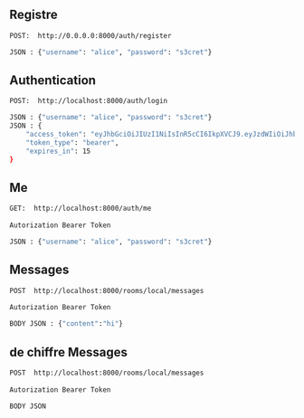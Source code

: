 ## Registre

````bash
POST:  http://0.0.0.0:8000/auth/register

JSON : {"username": "alice", "password": "s3cret"}
````

## Authentication
````bash
POST:  http://localhost:8000/auth/login

JSON : {"username": "alice", "password": "s3cret"}
JSON : {
    "access_token": "eyJhbGciOiJIUzI1NiIsInR5cCI6IkpXVCJ9.eyJzdWIiOiJhbGljZSIsInZlciI6MCwianRpIjoiYWE2NzkyMWYtOTc5NS00YjIwLWJkNmQtZDFmNGFhN2E2N2IxIiwiaWF0IjoxNzU4NTQzODQ4LCJleHAiOjE3NTg1NDQ3NDh9.NkrmgYX80Qboxh2TwgMH6srWjJmWpIuMo6Y__FpGQ50",
    "token_type": "bearer",
    "expires_in": 15
}
````

## Me
````bash
GET:  http://localhost:8000/auth/me
  
Autorization Bearer Token

JSON : {"username": "alice", "password": "s3cret"}
````

## Messages
````bash
POST  http://localhost:8000/rooms/local/messages
  
Autorization Bearer Token

BODY JSON : {"content":"hi"}
````

## de chiffre Messages
````bash
POST  http://localhost:8000/rooms/local/messages
  
Autorization Bearer Token

BODY JSON 
````

